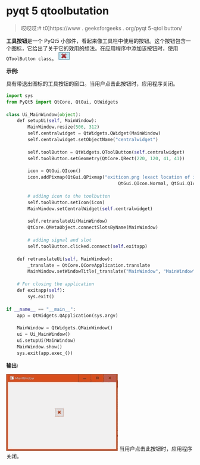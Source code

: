 # pyqt 5 qtoolbutation

> 哎哎哎:# t0]https://www . geeksforgeeks . org/pyqt 5-qtol button/

**工具按钮**是一个 PyQt5 小部件，看起来像工具栏中使用的按钮。这个按钮包含一个图标，它给出了关于它的效用的想法。在应用程序中添加该按钮时，使用`QToolButton class`。
![](img/ef9faa3d4060e4c40ac33e7490346d8a.png)

**示例:**

具有带退出图标的工具按钮的窗口。当用户点击此按钮时，应用程序关闭。

```py
import sys
from PyQt5 import QtCore, QtGui, QtWidgets

class Ui_MainWindow(object):
    def setupUi(self, MainWindow):
        MainWindow.resize(506, 312)
        self.centralwidget = QtWidgets.QWidget(MainWindow)
        self.centralwidget.setObjectName("centralwidget")

        self.toolButton = QtWidgets.QToolButton(self.centralwidget)
        self.toolButton.setGeometry(QtCore.QRect(220, 120, 41, 41))

        icon = QtGui.QIcon()
        icon.addPixmap(QtGui.QPixmap("exiticon.png [exact location of image]"),
                                          QtGui.QIcon.Normal, QtGui.QIcon.Off)

        # adding icon to the toolbutton
        self.toolButton.setIcon(icon)
        MainWindow.setCentralWidget(self.centralwidget)

        self.retranslateUi(MainWindow)
        QtCore.QMetaObject.connectSlotsByName(MainWindow)

        # adding signal and slot 
        self.toolButton.clicked.connect(self.exitapp)

    def retranslateUi(self, MainWindow):
        _translate = QtCore.QCoreApplication.translate
        MainWindow.setWindowTitle(_translate("MainWindow", "MainWindow"))

    # For closing the application
    def exitapp(self):
        sys.exit()

if __name__ == "__main__": 
    app = QtWidgets.QApplication(sys.argv) 

    MainWindow = QtWidgets.QMainWindow() 
    ui = Ui_MainWindow() 
    ui.setupUi(MainWindow) 
    MainWindow.show() 
    sys.exit(app.exec_()) 

```

**输出:**

![](img/ab75e1f8ea44409b297aa1c3376a0312.png)
当用户点击此按钮时，应用程序关闭。
